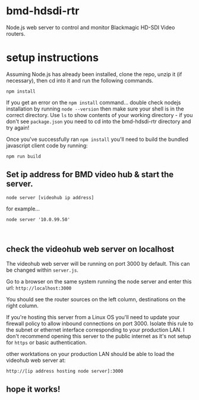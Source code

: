 # bmd-hdsdi-rtr

Node.js web server to control and monitor Blackmagic HD-SDI Video routers. 



# setup instructions

Assuming Node.js has already been installed, clone the repo, unzip it (if necessary), then cd into it and run the following commands.

```
npm install
```

If you get an error on the `npm install` command... double check nodejs installation by running `node --version` then make sure your shell is in the correct directory.  Use `ls` to show contents of your working directory - if you don't see `package.json` you need to cd into the bmd-hdsdi-rtr directory and try again!

Once you've successfully ran `npm install` you'll need to build the bundled javascript client code by running:

```
npm run build
```


## Set ip address for BMD video hub & start the server.
```
node server [videohub ip address]
```
for example...
```
node server '10.0.99.50'
```

<br>

## check the videohub web server on localhost
The videohub web server will be running on port 3000 by default.  This can be changed within `server.js`.


Go to a browser on the same system running the node server and enter this url:  `http://localhost:3000`


You should see the router sources on the left column, destinations on the right column.

If you're hosting this server from a Linux OS you'll need to update your firewall policy to allow inbound connections on port 3000.  Isolate this rule to the subnet or ethernet interface corresponding to your production LAN.  I don't recommend opening this server to the public internet as it's not setup for `https` or basic authentication. 

other worktations on your production LAN should be able to load the videohub web server at:

```
http://[ip address hosting node server]:3000
```


## hope it works!